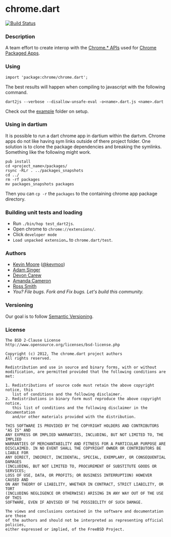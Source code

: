 # chrome.dart

[![Build Status](https://drone.io/github.com/dart-gde/chrome.dart/status.png)][badge]

### Description

A team effort to create interop with the [Chrome.* APIs][] used for 
[Chrome Packaged Apps][].

### Using

```
import 'package:chrome/chrome.dart';
```

The best results will happen when compiling to javascript with the following 
command. 

```
dart2js --verbose --disallow-unsafe-eval -o<name>.dart.js <name>.dart
```

Check out the [example](example) folder on setup. 

### Using in dartium

It is possible to run a dart chrome app in dartium within the dartvm. Chrome 
apps do not like having sym links outside of there project folder. One solution 
is to clone the package dependencies and breaking the symlinks. Something like 
the following might work.

```
pub install
cd <project_name>/packages/
rsync -RLr . ../packages_snapshots
cd ../
rm -rf packages
mv packages_snapshots packages
```

Then you can `cp -r` the `packages` to the containing chrome app package 
directory. 

### Building unit tests and loading

* Run `./bin/hop test_dart2js`. 
* Open chrome to `chrome://extensions/`. 
* Click `developer mode`  
* `Load unpacked extension…` to `chrome.dart/test`.

### Authors

 * [Kevin Moore](https://github.com/kevmoo) ([@kevmoo](http://twitter.com/kevmoo))
 * [Adam Singer](http://goo.gl/v5xRS)
 * [Devon Carew](https://github.com/devoncarew)
 * [Amanda Cameron](http://github.com/AmandaCameron)
 * [Ross Smith](http://futureperfect.info)
 * _You? File bugs. Fork and Fix bugs. Let's build this community._

### Versioning

Our goal is to follow [Semantic Versioning](http://semver.org/).

### License

```
The BSD 2-Clause License
http://www.opensource.org/licenses/bsd-license.php

Copyright (c) 2012, The chrome.dart project authors
All rights reserved.

Redistribution and use in source and binary forms, with or without
modification, are permitted provided that the following conditions are met:

1. Redistributions of source code must retain the above copyright notice, this
   list of conditions and the following disclaimer.
2. Redistributions in binary form must reproduce the above copyright notice,
   this list of conditions and the following disclaimer in the documentation
   and/or other materials provided with the distribution.

THIS SOFTWARE IS PROVIDED BY THE COPYRIGHT HOLDERS AND CONTRIBUTORS "AS IS" AND
ANY EXPRESS OR IMPLIED WARRANTIES, INCLUDING, BUT NOT LIMITED TO, THE IMPLIED
WARRANTIES OF MERCHANTABILITY AND FITNESS FOR A PARTICULAR PURPOSE ARE
DISCLAIMED. IN NO EVENT SHALL THE COPYRIGHT OWNER OR CONTRIBUTORS BE LIABLE FOR
ANY DIRECT, INDIRECT, INCIDENTAL, SPECIAL, EXEMPLARY, OR CONSEQUENTIAL DAMAGES
(INCLUDING, BUT NOT LIMITED TO, PROCUREMENT OF SUBSTITUTE GOODS OR SERVICES;
LOSS OF USE, DATA, OR PROFITS; OR BUSINESS INTERRUPTION) HOWEVER CAUSED AND
ON ANY THEORY OF LIABILITY, WHETHER IN CONTRACT, STRICT LIABILITY, OR TORT
(INCLUDING NEGLIGENCE OR OTHERWISE) ARISING IN ANY WAY OUT OF THE USE OF THIS
SOFTWARE, EVEN IF ADVISED OF THE POSSIBILITY OF SUCH DAMAGE.

The views and conclusions contained in the software and documentation are those
of the authors and should not be interpreted as representing official policies,
either expressed or implied, of the FreeBSD Project.
```

[badge]: https://drone.io/github.com/dart-gde/chrome.dart/latest
[Chrome.* APIs]: http://developer.chrome.com/trunk/apps/api_index.html
[Chrome Packaged Apps]: http://developer.chrome.com/trunk/apps/about_apps.html

